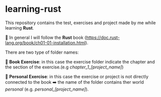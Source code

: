 # learning-rust

This repository contains the test, exercises and project made by me while learning **Rust**. 

:blue_book: In general I will follow the **Rust** book (https://doc.rust-lang.org/book/ch01-01-installation.html).

There are two type of folder names:

:large_blue_diamond: **Book Exercise**: in this case the exercise folder indicate the chapter and the section of the exercise.(e.g *chapter_1_[project_name]*)

:large_blue_diamond: **Personal Exercise**: in this case the exercise or project is not directly connected to the book :arrow_right: the name of the folder contains ther world *personal* (e.g. *personal_[project_name]*).
 
